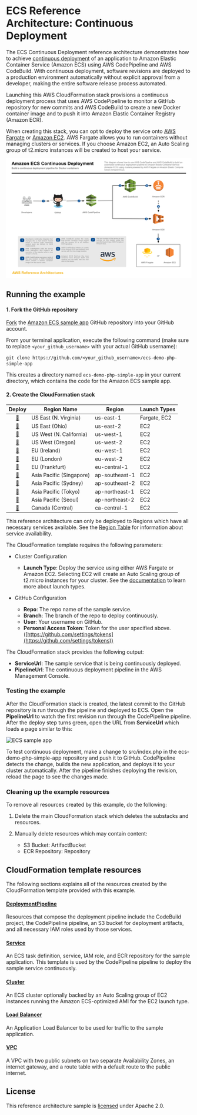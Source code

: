 # ECS Reference Architecture: Continuous Deployment

The ECS Continuous Deployment reference architecture demonstrates how to achieve
[continuous deployment][continuous-deployment] of an application to Amazon
Elastic Container Service (Amazon ECS) using AWS CodePipeline and AWS
CodeBuild. With continuous deployment, software revisions are deployed to a
production environment automatically without explicit approval from a developer,
making the entire software release process automated.

Launching this AWS CloudFormation stack provisions a continuous deployment
process that uses AWS CodePipeline to monitor a GitHub repository for new
commits and AWS CodeBuild to create a new Docker container image and to push it
into Amazon Elastic Container Registry (Amazon ECR).

When creating this stack, you can opt to deploy the service onto [AWS
Fargate][fargate] or [Amazon EC2][ec2]. AWS Fargate allows you to run containers
without managing clusters or services. If you choose Amazon EC2, an Auto Scaling
group of t2.micro instances will be created to host your service.

[![](images/architecture.png)][architecture]

## Running the example

#### 1. Fork the GitHub repository

[Fork](https://help.github.com/articles/fork-a-repo/) the [Amazon ECS sample
app](https://github.com/awslabs/ecs-demo-php-simple-app) GitHub repository into
your GitHub account.

From your terminal application, execute the following command (make sure to
replace `<your_github_username>` with your actual GitHub username):

```console
git clone https://github.com/<your_github_username>/ecs-demo-php-simple-app
```

This creates a directory named `ecs-demo-php-simple-app` in your current
directory, which contains the code for the Amazon ECS sample app.

#### 2. Create the CloudFormation stack

Deploy | Region Name | Region | Launch Types
:---: | ------------ | ------------- | -------------
[🚀][us-east-1] | US East (N. Virginia) | us-east-1 | Fargate, EC2
[🚀][us-east-2] | US East (Ohio) | us-east-2 | EC2
[🚀][us-west-1] | US West (N. California) | us-west-1 | EC2
[🚀][us-west-2] | US West (Oregon) | us-west-2 | EC2
[🚀][eu-west-1] | EU (Ireland) | eu-west-1 | EC2
[🚀][eu-west-2] | EU (London) | eu-west-2 | EC2
[🚀][eu-central-1] | EU (Frankfurt) | eu-central-1 | EC2
[🚀][ap-southeast-1] | Asia Pacific (Singapore) | ap-southeast-1 | EC2
[🚀][ap-southeast-2] | Asia Pacific (Sydney) | ap-southeast-2 | EC2
[🚀][ap-northeast-1] | Asia Pacific (Tokyo) | ap-northeast-1 | EC2
[🚀][ap-northeast-2] | Asia Pacific (Seoul) | ap-northeast-2 | EC2
[🚀][ca-central-1] | Canada (Central) | ca-central-1 | EC2

This reference architecture can only be deployed to Regions which have all
necessary services available. See the [Region
Table](https://aws.amazon.com/about-aws/global-infrastructure/regional-product-services/)
for information about service availability.

The CloudFormation template requires the following parameters:

- Cluster Configuration
  - **Launch Type**: Deploy the service using either AWS Fargate or Amazon EC2.
    Selecting EC2 will create an Auto Scaling group of t2.micro instances for
    your cluster. See the [documentation][launch-types] to learn more about
    launch types.

- GitHub Configuration
  - **Repo**: The repo name of the sample service.
  - **Branch**: The branch of the repo to deploy continuously.
  - **User**: Your username on GitHub.
  - **Personal Access Token**: Token for the user specified above.
    ([https://github.com/settings/tokens](https://github.com/settings/tokens))

The CloudFormation stack provides the following output:

- **ServiceUrl**: The sample service that is being continuously deployed.
- **PipelineUrl**: The continuous deployment pipeline in the AWS Management
  Console.

### Testing the example

After the CloudFormation stack is created, the latest commit to the GitHub
repository is run through the pipeline and deployed to ECS. Open the
**PipelineUrl** to watch the first revision run through the CodePipeline
pipeline. After the deploy step turns green, open the URL from **ServiceUrl**
which loads a page similar to this:

![ECS sample app](http://docs.aws.amazon.com/AmazonECS/latest/developerguide/images/simple-php-app.png)

To test continuous deployment, make a change to src/index.php in the
ecs-demo-php-simple-app repository and push it to GitHub. CodePipeline detects
the change, builds the new application, and deploys it to your cluster
automatically. After the pipeline finishes deploying the revision, reload the
page to see the changes made.

### Cleaning up the example resources

To remove all resources created by this example, do the following:

1. Delete the main CloudFormation stack which deletes the substacks and resources.
1. Manually delete resources which may contain content:

    - S3 Bucket: ArtifactBucket
    - ECR Repository: Repository

## CloudFormation template resources

The following sections explains all of the resources created by the
CloudFormation template provided with this example.

#### [DeploymentPipeline](templates/deployment-pipeline.yaml)

  Resources that compose the deployment pipeline include the CodeBuild project,
  the CodePipeline pipeline, an S3 bucket for deployment artifacts, and all
  necessary IAM roles used by those services.

#### [Service](templates/service.yaml)

  An ECS task definition, service, IAM role, and ECR repository for the sample
  application. This template is used by the CodePipeline pipeline to deploy the
  sample service continuously.

#### [Cluster](templates/ecs-cluster.yaml)

  An ECS cluster optionally backed by an Auto Scaling group of EC2 instances
  running the Amazon ECS-optimized AMI for the EC2 launch type.

#### [Load Balancer](templates/load-balancer.yaml)

  An Application Load Balancer to be used for traffic to the sample application.

#### [VPC](templates/vpc.yaml)

  A VPC with two public subnets on two separate Availability Zones, an internet
  gateway, and a route table with a default route to the public internet.

## License

This reference architecture sample is [licensed][license] under Apache 2.0.

[continuous-deployment]: https://aws.amazon.com/devops/continuous-delivery/
[architecture]: images/architecture.pdf
[license]: LICENSE
[fargate]: https://aws.amazon.com/fargate/
[ec2]: https://aws.amazon.com/ec2/
[launch-types]: https://docs.aws.amazon.com/AmazonECS/latest/developerguide/launch_types.html
[us-east-1]: https://console.aws.amazon.com/cloudformation/home?region=us-east-1#/stacks/create/review?stackName=ECS-ContinuousDeployment&templateURL=https://s3.amazonaws.com/ecs-refarch-continuous-deployment/ecs-refarch-continuous-deployment.yaml&param_LaunchType=Fargate
[us-east-2]: https://console.aws.amazon.com/cloudformation/home?region=us-east-2#/stacks/create/review?stackName=ECS-ContinuousDeployment&templateURL=https://s3.amazonaws.com/ecs-refarch-continuous-deployment/ecs-refarch-continuous-deployment.yaml&param_LaunchType=EC2
[us-west-1]: https://console.aws.amazon.com/cloudformation/home?region=us-west-1#/stacks/create/review?stackName=ECS-ContinuousDeployment&templateURL=https://s3.amazonaws.com/ecs-refarch-continuous-deployment/ecs-refarch-continuous-deployment.yaml&param_LaunchType=EC2
[us-west-2]: https://console.aws.amazon.com/cloudformation/home?region=us-west-2#/stacks/create/review?stackName=ECS-ContinuousDeployment&templateURL=https://s3.amazonaws.com/ecs-refarch-continuous-deployment/ecs-refarch-continuous-deployment.yaml&param_LaunchType=EC2
[eu-west-1]: https://console.aws.amazon.com/cloudformation/home?region=eu-west-1#/stacks/create/review?stackName=ECS-ContinuousDeployment&templateURL=https://s3.amazonaws.com/ecs-refarch-continuous-deployment/ecs-refarch-continuous-deployment.yaml&param_LaunchType=EC2
[eu-west-2]: https://console.aws.amazon.com/cloudformation/home?region=eu-west-2#/stacks/create/review?stackName=ECS-ContinuousDeployment&templateURL=https://s3.amazonaws.com/ecs-refarch-continuous-deployment/ecs-refarch-continuous-deployment.yaml&param_LaunchType=EC2
[eu-central-1]: https://console.aws.amazon.com/cloudformation/home?region=eu-central-1#/stacks/create/review?stackName=ECS-ContinuousDeployment&templateURL=https://s3.amazonaws.com/ecs-refarch-continuous-deployment/ecs-refarch-continuous-deployment.yaml&param_LaunchType=EC2
[ap-southeast-1]: https://console.aws.amazon.com/cloudformation/home?region=ap-southeast-1#/stacks/create/review?stackName=ECS-ContinuousDeployment&templateURL=https://s3.amazonaws.com/ecs-refarch-continuous-deployment/ecs-refarch-continuous-deployment.yaml&param_LaunchType=EC2
[ap-southeast-2]: https://console.aws.amazon.com/cloudformation/home?region=ap-southeast-2#/stacks/create/review?stackName=ECS-ContinuousDeployment&templateURL=https://s3.amazonaws.com/ecs-refarch-continuous-deployment/ecs-refarch-continuous-deployment.yaml&param_LaunchType=EC2
[ap-northeast-1]: https://console.aws.amazon.com/cloudformation/home?region=ap-northeast-1#/stacks/create/review?stackName=ECS-ContinuousDeployment&templateURL=https://s3.amazonaws.com/ecs-refarch-continuous-deployment/ecs-refarch-continuous-deployment.yaml&param_LaunchType=EC2
[ap-northeast-2]: https://console.aws.amazon.com/cloudformation/home?region=ap-northeast-2#/stacks/create/review?stackName=ECS-ContinuousDeployment&templateURL=https://s3.amazonaws.com/ecs-refarch-continuous-deployment/ecs-refarch-continuous-deployment.yaml&param_LaunchType=EC2
[ca-central-1]: https://console.aws.amazon.com/cloudformation/home?region=ca-central-1#/stacks/create/review?stackName=ECS-ContinuousDeployment&templateURL=https://s3.amazonaws.com/ecs-refarch-continuous-deployment/ecs-refarch-continuous-deployment.yaml&param_LaunchType=EC2
